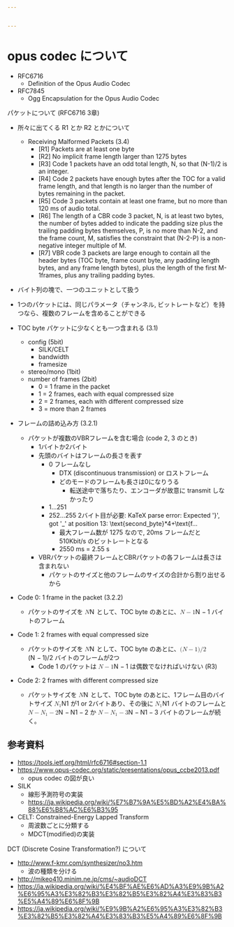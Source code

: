 ```yaml
---


---
```


<h1 id="opus-codec-について">opus codec について</h1>
<ul>
<li>RFC6716
<ul>
<li>Definition of the Opus Audio Codec</li>
</ul>
</li>
<li>RFC7845
<ul>
<li>Ogg Encapsulation for the Opus Audio Codec</li>
</ul>
</li>
</ul>
<p>パケットについて (RFC6716 3章)</p>
<ul>
<li>
<p>所々に出てくる R1 とか R2 とかについて</p>
<ul>
<li>Receiving Malformed Packets (3.4)
<ul>
<li>[R1] Packets are at least one byte</li>
<li>[R2] No implicit frame length larger than 1275 bytes</li>
<li>[R3] Code 1 packets have an odd total length, N, so that (N-1)/2 is an integer.</li>
<li>[R4] Code 2 packets have enough bytes after the TOC for a valid frame length, and that length is no larger than the number of bytes remaining in the packet.</li>
<li>[R5] Code 3 packets contain at least one frame, but no more than 120 ms of audio total.</li>
<li>[R6] The length of a CBR code 3 packet, N, is at least two bytes, the number of bytes added to indicate the padding size plus the trailing padding bytes themselves, P, is no more than N-2, and the frame count, M, satisfies the constraint that (N-2-P) is a non-negative integer multiple of M.</li>
<li>[R7] VBR code 3 packets are large enough to contain all the header bytes (TOC byte, frame count byte, any padding length bytes, and any frame length bytes), plus the length of the first M-1frames, plus any trailing padding bytes.</li>
</ul>
</li>
</ul>
</li>
<li>
<p>バイト列の塊で、一つのユニットとして扱う</p>
</li>
<li>
<p>1つのパケットには、同じパラメータ（チャンネル, ビットレートなど）を持つなら、複数のフレームを含めることができる</p>
</li>
<li>
<p>TOC byte  パケットに少なくとも一つ含まれる (3.1)</p>
<ul>
<li>config (5bit)
<ul>
<li>SILK/CELT</li>
<li>bandwidth</li>
<li>framesize</li>
</ul>
</li>
<li>stereo/mono (1bit)</li>
<li>number of frames (2bit)
<ul>
<li>0 = 1 frame in the packet</li>
<li>1 = 2 frames, each with equal compressed size</li>
<li>2 = 2 frames, each with different compressed size</li>
<li>3 = more than 2 frames</li>
</ul>
</li>
</ul>
</li>
<li>
<p>フレームの詰め込み方 (3.2.1)</p>
<ul>
<li>パケットが複数のVBRフレームを含む場合 (code 2, 3 のとき)
<ul>
<li>1バイトか2バイト</li>
<li>先頭のバイトはフレームの長さを表す
<ul>
<li>0 フレームなし
<ul>
<li>DTX (discontinuous transmission) or ロストフレーム</li>
<li>どのモードのフレームも長さは0になりうる
<ul>
<li>転送途中で落ちたり、エンコーダが故意に transmit しなかったり</li>
</ul>
</li>
</ul>
</li>
<li>1…251</li>
<li>252…255 2バイト目が必要: <span class="katex--inline">KaTeX parse error: Expected '}', got '_' at position 13: \text{second_̲byte}*4+\text{f…</span>
<ul>
<li>最大フレーム数が 1275 なので, 20ms フレームだと 510Kbit/s のビットレートとなる</li>
<li>2550 ms = 2.55 s</li>
</ul>
</li>
</ul>
</li>
<li>VBRパケットの最終フレームとCBRパケットの各フレームは長さは含まれない
<ul>
<li>パケットのサイズと他のフレームのサイズの合計から割り出せるから</li>
</ul>
</li>
</ul>
</li>
</ul>
</li>
<li>
<p>Code 0: 1 frame in the packet (3.2.2)</p>
<ul>
<li>パケットのサイズを <span class="katex--inline"><span class="katex"><span class="katex-mathml"><math><semantics><mrow><mi>N</mi></mrow><annotation encoding="application/x-tex">N</annotation></semantics></math></span><span class="katex-html" aria-hidden="true"><span class="base"><span class="strut" style="height: 0.68333em; vertical-align: 0em;"></span><span class="mord mathdefault" style="margin-right: 0.10903em;">N</span></span></span></span></span> として、TOC byte のあとに、<span class="katex--inline"><span class="katex"><span class="katex-mathml"><math><semantics><mrow><mi>N</mi><mo>−</mo><mn>1</mn></mrow><annotation encoding="application/x-tex">N-1</annotation></semantics></math></span><span class="katex-html" aria-hidden="true"><span class="base"><span class="strut" style="height: 0.76666em; vertical-align: -0.08333em;"></span><span class="mord mathdefault" style="margin-right: 0.10903em;">N</span><span class="mspace" style="margin-right: 0.222222em;"></span><span class="mbin">−</span><span class="mspace" style="margin-right: 0.222222em;"></span></span><span class="base"><span class="strut" style="height: 0.64444em; vertical-align: 0em;"></span><span class="mord">1</span></span></span></span></span> バイトのフレーム</li>
</ul>
</li>
<li>
<p>Code 1: 2 frames with equal compressed size</p>
<ul>
<li>パケットのサイズを <span class="katex--inline"><span class="katex"><span class="katex-mathml"><math><semantics><mrow><mi>N</mi></mrow><annotation encoding="application/x-tex">N</annotation></semantics></math></span><span class="katex-html" aria-hidden="true"><span class="base"><span class="strut" style="height: 0.68333em; vertical-align: 0em;"></span><span class="mord mathdefault" style="margin-right: 0.10903em;">N</span></span></span></span></span> として、TOC byte のあとに、<span class="katex--inline"><span class="katex"><span class="katex-mathml"><math><semantics><mrow><mo stretchy="false">(</mo><mi>N</mi><mo>−</mo><mn>1</mn><mo stretchy="false">)</mo><mi mathvariant="normal">/</mi><mn>2</mn></mrow><annotation encoding="application/x-tex">(N-1)/2</annotation></semantics></math></span><span class="katex-html" aria-hidden="true"><span class="base"><span class="strut" style="height: 1em; vertical-align: -0.25em;"></span><span class="mopen">(</span><span class="mord mathdefault" style="margin-right: 0.10903em;">N</span><span class="mspace" style="margin-right: 0.222222em;"></span><span class="mbin">−</span><span class="mspace" style="margin-right: 0.222222em;"></span></span><span class="base"><span class="strut" style="height: 1em; vertical-align: -0.25em;"></span><span class="mord">1</span><span class="mclose">)</span><span class="mord">/</span><span class="mord">2</span></span></span></span></span> バイトのフレームが2つ
<ul>
<li>Code 1 のパケットは <span class="katex--inline"><span class="katex"><span class="katex-mathml"><math><semantics><mrow><mi>N</mi><mo>−</mo><mn>1</mn></mrow><annotation encoding="application/x-tex">N-1</annotation></semantics></math></span><span class="katex-html" aria-hidden="true"><span class="base"><span class="strut" style="height: 0.76666em; vertical-align: -0.08333em;"></span><span class="mord mathdefault" style="margin-right: 0.10903em;">N</span><span class="mspace" style="margin-right: 0.222222em;"></span><span class="mbin">−</span><span class="mspace" style="margin-right: 0.222222em;"></span></span><span class="base"><span class="strut" style="height: 0.64444em; vertical-align: 0em;"></span><span class="mord">1</span></span></span></span></span> は偶数でなければいけない (R3)</li>
</ul>
</li>
</ul>
</li>
<li>
<p>Code 2: 2 frames with different compressed size</p>
<ul>
<li>パケットサイズを <span class="katex--inline"><span class="katex"><span class="katex-mathml"><math><semantics><mrow><mi>N</mi></mrow><annotation encoding="application/x-tex">N</annotation></semantics></math></span><span class="katex-html" aria-hidden="true"><span class="base"><span class="strut" style="height: 0.68333em; vertical-align: 0em;"></span><span class="mord mathdefault" style="margin-right: 0.10903em;">N</span></span></span></span></span> として、TOC byte のあとに、1フレーム目のバイトサイズ <span class="katex--inline"><span class="katex"><span class="katex-mathml"><math><semantics><mrow><msub><mi>N</mi><mn>1</mn></msub></mrow><annotation encoding="application/x-tex">N_1</annotation></semantics></math></span><span class="katex-html" aria-hidden="true"><span class="base"><span class="strut" style="height: 0.83333em; vertical-align: -0.15em;"></span><span class="mord"><span class="mord mathdefault" style="margin-right: 0.10903em;">N</span><span class="msupsub"><span class="vlist-t vlist-t2"><span class="vlist-r"><span class="vlist" style="height: 0.301108em;"><span class="" style="top: -2.55em; margin-left: -0.10903em; margin-right: 0.05em;"><span class="pstrut" style="height: 2.7em;"></span><span class="sizing reset-size6 size3 mtight"><span class="mord mtight">1</span></span></span></span><span class="vlist-s">​</span></span><span class="vlist-r"><span class="vlist" style="height: 0.15em;"><span class=""></span></span></span></span></span></span></span></span></span></span> が1 or 2バイトあり、その後に <span class="katex--inline"><span class="katex"><span class="katex-mathml"><math><semantics><mrow><msub><mi>N</mi><mn>1</mn></msub></mrow><annotation encoding="application/x-tex">N_1</annotation></semantics></math></span><span class="katex-html" aria-hidden="true"><span class="base"><span class="strut" style="height: 0.83333em; vertical-align: -0.15em;"></span><span class="mord"><span class="mord mathdefault" style="margin-right: 0.10903em;">N</span><span class="msupsub"><span class="vlist-t vlist-t2"><span class="vlist-r"><span class="vlist" style="height: 0.301108em;"><span class="" style="top: -2.55em; margin-left: -0.10903em; margin-right: 0.05em;"><span class="pstrut" style="height: 2.7em;"></span><span class="sizing reset-size6 size3 mtight"><span class="mord mtight">1</span></span></span></span><span class="vlist-s">​</span></span><span class="vlist-r"><span class="vlist" style="height: 0.15em;"><span class=""></span></span></span></span></span></span></span></span></span></span> バイトのフレームと <span class="katex--inline"><span class="katex"><span class="katex-mathml"><math><semantics><mrow><mi>N</mi><mo>−</mo><msub><mi>N</mi><mn>1</mn></msub><mo>−</mo><mn>2</mn></mrow><annotation encoding="application/x-tex">N - N_1 - 2</annotation></semantics></math></span><span class="katex-html" aria-hidden="true"><span class="base"><span class="strut" style="height: 0.76666em; vertical-align: -0.08333em;"></span><span class="mord mathdefault" style="margin-right: 0.10903em;">N</span><span class="mspace" style="margin-right: 0.222222em;"></span><span class="mbin">−</span><span class="mspace" style="margin-right: 0.222222em;"></span></span><span class="base"><span class="strut" style="height: 0.83333em; vertical-align: -0.15em;"></span><span class="mord"><span class="mord mathdefault" style="margin-right: 0.10903em;">N</span><span class="msupsub"><span class="vlist-t vlist-t2"><span class="vlist-r"><span class="vlist" style="height: 0.301108em;"><span class="" style="top: -2.55em; margin-left: -0.10903em; margin-right: 0.05em;"><span class="pstrut" style="height: 2.7em;"></span><span class="sizing reset-size6 size3 mtight"><span class="mord mtight">1</span></span></span></span><span class="vlist-s">​</span></span><span class="vlist-r"><span class="vlist" style="height: 0.15em;"><span class=""></span></span></span></span></span></span><span class="mspace" style="margin-right: 0.222222em;"></span><span class="mbin">−</span><span class="mspace" style="margin-right: 0.222222em;"></span></span><span class="base"><span class="strut" style="height: 0.64444em; vertical-align: 0em;"></span><span class="mord">2</span></span></span></span></span> か <span class="katex--inline"><span class="katex"><span class="katex-mathml"><math><semantics><mrow><mi>N</mi><mo>−</mo><msub><mi>N</mi><mn>1</mn></msub><mo>−</mo><mn>3</mn></mrow><annotation encoding="application/x-tex">N - N_1 - 3</annotation></semantics></math></span><span class="katex-html" aria-hidden="true"><span class="base"><span class="strut" style="height: 0.76666em; vertical-align: -0.08333em;"></span><span class="mord mathdefault" style="margin-right: 0.10903em;">N</span><span class="mspace" style="margin-right: 0.222222em;"></span><span class="mbin">−</span><span class="mspace" style="margin-right: 0.222222em;"></span></span><span class="base"><span class="strut" style="height: 0.83333em; vertical-align: -0.15em;"></span><span class="mord"><span class="mord mathdefault" style="margin-right: 0.10903em;">N</span><span class="msupsub"><span class="vlist-t vlist-t2"><span class="vlist-r"><span class="vlist" style="height: 0.301108em;"><span class="" style="top: -2.55em; margin-left: -0.10903em; margin-right: 0.05em;"><span class="pstrut" style="height: 2.7em;"></span><span class="sizing reset-size6 size3 mtight"><span class="mord mtight">1</span></span></span></span><span class="vlist-s">​</span></span><span class="vlist-r"><span class="vlist" style="height: 0.15em;"><span class=""></span></span></span></span></span></span><span class="mspace" style="margin-right: 0.222222em;"></span><span class="mbin">−</span><span class="mspace" style="margin-right: 0.222222em;"></span></span><span class="base"><span class="strut" style="height: 0.64444em; vertical-align: 0em;"></span><span class="mord">3</span></span></span></span></span> バイトのフレームが続く。</li>
</ul>
</li>
</ul>
<h2 id="参考資料">参考資料</h2>
<ul>
<li><a href="https://tools.ietf.org/html/rfc6716#section-1.1">https://tools.ietf.org/html/rfc6716#section-1.1</a></li>
<li><a href="https://www.opus-codec.org/static/presentations/opus_ccbe2013.pdf">https://www.opus-codec.org/static/presentations/opus_ccbe2013.pdf</a>
<ul>
<li>opus codec の図が良い</li>
</ul>
</li>
<li>SILK
<ul>
<li>線形予測符号の実装</li>
<li><a href="https://ja.wikipedia.org/wiki/%E7%B7%9A%E5%BD%A2%E4%BA%88%E6%B8%AC%E6%B3%95">https://ja.wikipedia.org/wiki/%E7%B7%9A%E5%BD%A2%E4%BA%88%E6%B8%AC%E6%B3%95</a></li>
</ul>
</li>
<li>CELT: Constrained-Energy Lapped Transform
<ul>
<li>周波数ごとに分類する</li>
<li>MDCT(modified)の実装</li>
</ul>
</li>
</ul>
<p>DCT (Discrete Cosine Transformation?) について</p>
<ul>
<li><a href="http://www.f-kmr.com/synthesizer/no3.htm">http://www.f-kmr.com/synthesizer/no3.htm</a>
<ul>
<li>波の種類を分ける</li>
</ul>
</li>
<li><a href="http://mikeo410.minim.ne.jp/cms/~audioDCT">http://mikeo410.minim.ne.jp/cms/~audioDCT</a></li>
<li><a href="https://ja.wikipedia.org/wiki/%E4%BF%AE%E6%AD%A3%E9%9B%A2%E6%95%A3%E3%82%B3%E3%82%B5%E3%82%A4%E3%83%B3%E5%A4%89%E6%8F%9B">https://ja.wikipedia.org/wiki/%E4%BF%AE%E6%AD%A3%E9%9B%A2%E6%95%A3%E3%82%B3%E3%82%B5%E3%82%A4%E3%83%B3%E5%A4%89%E6%8F%9B</a></li>
<li><a href="https://ja.wikipedia.org/wiki/%E9%9B%A2%E6%95%A3%E3%82%B3%E3%82%B5%E3%82%A4%E3%83%B3%E5%A4%89%E6%8F%9B">https://ja.wikipedia.org/wiki/%E9%9B%A2%E6%95%A3%E3%82%B3%E3%82%B5%E3%82%A4%E3%83%B3%E5%A4%89%E6%8F%9B</a></li>
</ul>

